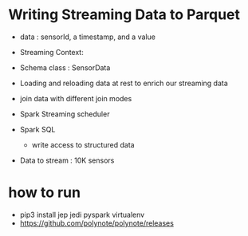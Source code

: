 # Writing Streaming Data to Parquet
- data : sensorId, a timestamp, and a value
-  Streaming Context:
- Schema class : SensorData 
- Loading and reloading data at rest to enrich our streaming data
- join data with different join modes
- Spark Streaming scheduler

- Spark SQL
    - write access to structured data 


- Data to stream : 10K sensors 



# how to run 
- pip3 install jep jedi pyspark virtualenv
- https://github.com/polynote/polynote/releases
